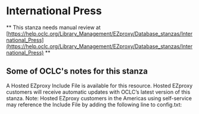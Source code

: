 # International Press
** This stanza needs manual review at [https://help.oclc.org/Library_Management/EZproxy/Database_stanzas/International_Press](https://help.oclc.org/Library_Management/EZproxy/Database_stanzas/International_Press) **

## Some of OCLC's notes for this stanza

A Hosted EZproxy Include File is available for this resource. Hosted EZproxy customers will receive automatic updates with OCLC&rsquo;s latest version of this stanza. Note: Hosted EZproxy customers in the Americas using self-service may reference the Include File by adding the following line to config.txt:

&nbsp;

&nbsp;
